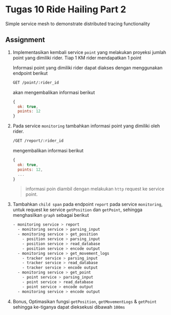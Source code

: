 # Tugas 10 Ride Hailing Part 2

Simple service mesh to demonstrate distributed tracing functionality

## Assignment

1. Implementasikan kembali service `point` yang melakukan proyeksi jumlah point yang dimiliki rider. Tiap 1 KM rider mendapatkan 1 point

    Informasi point yang dimiliki rider dapat diakses dengan menggunakan endpoint berikut

    ```bash
    GET /point/:rider_id
    ```

    akan mengembalikan informasi berikut

    ```js
    {
      ok: true,
      points: 12
    }
    ```

2. Pada service `monitoring` tambahkan informasi point yang dimiliki oleh rider.

    ```bash
    /GET /report/:rider_id
    ```

    mengembalikan informasi berikut

    ```js
    {
      ok: true,
      points: 12,
      ...
    }
    ```

    > informasi poin diambil dengan melakukan `http` request ke service point.

3. Tambahkan `child span` pada endpoint `report` pada service `monitoring`, untuk request ke service `getPosition` dan `getPoint`, sehingga menghasilkan `graph` sebagai berikut

    ```bash
    - monitoring service > report
      - monitoring service > parsing_input
      - monitoring service > get_position
        - position service > parsing_input 
        - position service > read_database 
        - position service > encode output
      - monitoring service > get_movement_logs
        - tracker service > parsing_input 
        - tracker service > read_database 
        - tracker service > encode output
      - monitoring service > get_point
        - point service > parsing_input 
        - point service > read_database 
        - point service > encode output
      - monitoring service > encode output
    ```

4. Bonus, Optimasikan fungsi `getPosition`, `getMovementLogs` & `getPoint` sehingga ke-tiganya dapat dieksekusi dibawah `100ms`

